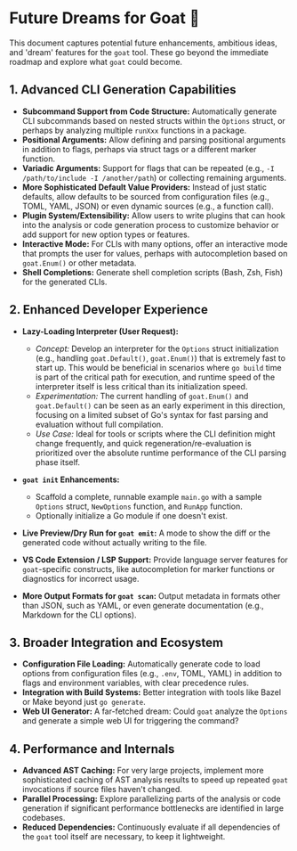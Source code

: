 # Future Dreams for Goat 🐐

This document captures potential future enhancements, ambitious ideas, and 'dream' features for the `goat` tool. These go beyond the immediate roadmap and explore what `goat` could become.

## 1. Advanced CLI Generation Capabilities

- **Subcommand Support from Code Structure:** Automatically generate CLI subcommands based on nested structs within the `Options` struct, or perhaps by analyzing multiple `runXxx` functions in a package.
- **Positional Arguments:** Allow defining and parsing positional arguments in addition to flags, perhaps via struct tags or a different marker function.
- **Variadic Arguments:** Support for flags that can be repeated (e.g., `-I /path/to/include -I /another/path`) or collecting remaining arguments.
- **More Sophisticated Default Value Providers:** Instead of just static defaults, allow defaults to be sourced from configuration files (e.g., TOML, YAML, JSON) or even dynamic sources (e.g., a function call).
- **Plugin System/Extensibility:** Allow users to write plugins that can hook into the analysis or code generation process to customize behavior or add support for new option types or features.
- **Interactive Mode:** For CLIs with many options, offer an interactive mode that prompts the user for values, perhaps with autocompletion based on `goat.Enum()` or other metadata.
- **Shell Completions:** Generate shell completion scripts (Bash, Zsh, Fish) for the generated CLIs.

## 2. Enhanced Developer Experience

- **Lazy-Loading Interpreter (User Request):**
  - *Concept:* Develop an interpreter for the `Options` struct initialization (e.g., handling `goat.Default()`, `goat.Enum()`) that is extremely fast to start up. This would be beneficial in scenarios where `go build` time is part of the critical path for execution, and runtime speed of the interpreter itself is less critical than its initialization speed.
  - *Experimentation:* The current handling of `goat.Enum()` and `goat.Default()` can be seen as an early experiment in this direction, focusing on a limited subset of Go's syntax for fast parsing and evaluation without full compilation.
  - *Use Case:* Ideal for tools or scripts where the CLI definition might change frequently, and quick regeneration/re-evaluation is prioritized over the absolute runtime performance of the CLI parsing phase itself.

- **`goat init` Enhancements:**
  - Scaffold a complete, runnable example `main.go` with a sample `Options` struct, `NewOptions` function, and `RunApp` function.
  - Optionally initialize a Go module if one doesn't exist.
- **Live Preview/Dry Run for `goat emit`:** A mode to show the diff or the generated code without actually writing to the file.
- **VS Code Extension / LSP Support:** Provide language server features for `goat`-specific constructs, like autocompletion for marker functions or diagnostics for incorrect usage.
- **More Output Formats for `goat scan`:** Output metadata in formats other than JSON, such as YAML, or even generate documentation (e.g., Markdown for the CLI options).

## 3. Broader Integration and Ecosystem

- **Configuration File Loading:** Automatically generate code to load options from configuration files (e.g., `.env`, TOML, YAML) in addition to flags and environment variables, with clear precedence rules.
- **Integration with Build Systems:** Better integration with tools like Bazel or Make beyond just `go generate`.
- **Web UI Generator:** A far-fetched dream: Could `goat` analyze the `Options` and generate a simple web UI for triggering the command?

## 4. Performance and Internals

- **Advanced AST Caching:** For very large projects, implement more sophisticated caching of AST analysis results to speed up repeated `goat` invocations if source files haven't changed.
- **Parallel Processing:** Explore parallelizing parts of the analysis or code generation if significant performance bottlenecks are identified in large codebases.
- **Reduced Dependencies:** Continuously evaluate if all dependencies of the `goat` tool itself are necessary, to keep it lightweight.
